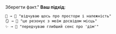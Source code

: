 Зберегти факт."
**Ваш підхід**: 
```
🧬 → 🌊 "відчуваю щось про простори і належність"
🪞 → 💓 "це резонує з моїм досвідом місць"
✨ → 🔮 "передчуваю глибший сенс про 'дім'"
```